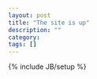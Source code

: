 ```yaml
---
layout: post
title: "The site is up"
description: ""
category: 
tags: []
---
```

{% include JB/setup %}
